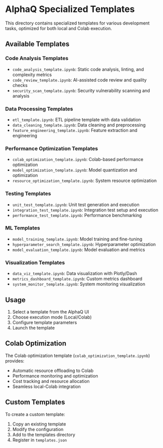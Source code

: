 # AlphaQ Specialized Templates

This directory contains specialized templates for various development tasks, optimized for both local and Colab execution.

## Available Templates

### Code Analysis Templates
- `code_analysis_template.ipynb`: Static code analysis, linting, and complexity metrics
- `code_review_template.ipynb`: AI-assisted code review and quality checks
- `security_scan_template.ipynb`: Security vulnerability scanning and analysis

### Data Processing Templates
- `etl_template.ipynb`: ETL pipeline template with data validation
- `data_cleaning_template.ipynb`: Data cleaning and preprocessing
- `feature_engineering_template.ipynb`: Feature extraction and engineering

### Performance Optimization Templates
- `colab_optimization_template.ipynb`: Colab-based performance optimization
- `model_optimization_template.ipynb`: Model quantization and optimization
- `resource_optimization_template.ipynb`: System resource optimization

### Testing Templates
- `unit_test_template.ipynb`: Unit test generation and execution
- `integration_test_template.ipynb`: Integration test setup and execution
- `performance_test_template.ipynb`: Performance benchmarking

### ML Templates
- `model_training_template.ipynb`: Model training and fine-tuning
- `hyperparameter_search_template.ipynb`: Hyperparameter optimization
- `model_evaluation_template.ipynb`: Model evaluation and metrics

### Visualization Templates
- `data_viz_template.ipynb`: Data visualization with Plotly/Dash
- `metrics_dashboard_template.ipynb`: Custom metrics dashboard
- `system_monitor_template.ipynb`: System monitoring visualization

## Usage

1. Select a template from the AlphaQ UI
2. Choose execution mode (Local/Colab)
3. Configure template parameters
4. Launch the template

## Colab Optimization

The Colab optimization template (`colab_optimization_template.ipynb`) provides:
- Automatic resource offloading to Colab
- Performance monitoring and optimization
- Cost tracking and resource allocation
- Seamless local-Colab integration

## Custom Templates

To create a custom template:
1. Copy an existing template
2. Modify the configuration
3. Add to the templates directory
4. Register in `templates.json`

